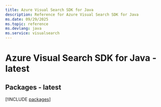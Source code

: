 ```yaml
---
title: Azure Visual Search SDK for Java
description: Reference for Azure Visual Search SDK for Java
ms.date: 09/29/2025
ms.topic: reference
ms.devlang: java
ms.service: visualsearch
---
```

# Azure Visual Search SDK for Java - latest
## Packages - latest
[!INCLUDE [packages](visual-search-index.md)]